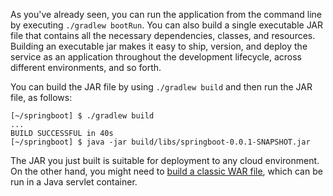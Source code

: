 As you've already seen, you can run the application from the command line by executing `./gradlew bootRun`. You can also build a single executable JAR file that contains all the necessary dependencies, classes, and resources. Building an executable jar makes it easy to ship, version, and deploy the service as an application throughout the development lifecycle, across different environments, and so forth.

You can build the JAR file by using `./gradlew build` and then run the JAR file, as follows:

```console
[~/springboot] $ ./gradlew build
...
BUILD SUCCESSFUL in 40s
[~/springboot] $ java -jar build/libs/springboot-0.0.1-SNAPSHOT.jar
```

The JAR you just built is suitable for deployment to any cloud environment. On the other hand, you might need to [build a classic WAR file](https://spring.io/guides/gs/convert-jar-to-war/), which can be run in a Java servlet container.
